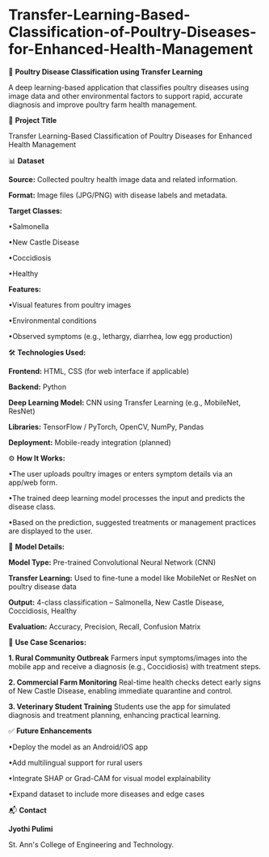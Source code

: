 # Transfer-Learning-Based-Classification-of-Poultry-Diseases-for-Enhanced-Health-Management

🐔 **Poultry Disease Classification using Transfer Learning**

A deep learning-based application that classifies poultry diseases using image data and other environmental factors to support rapid, accurate diagnosis and improve poultry farm health management.

📌 **Project Title**

Transfer Learning-Based Classification of Poultry Diseases for Enhanced Health Management

📊 **Dataset**

**Source:** Collected poultry health image data and related information.

**Format:** Image files (JPG/PNG) with disease labels and metadata.

**Target Classes:**

•Salmonella

•New Castle Disease

•Coccidiosis

•Healthy

**Features:**

•Visual features from poultry images

•Environmental conditions

•Observed symptoms (e.g., lethargy, diarrhea, low egg production)

🛠️ **Technologies Used:**

**Frontend:** HTML, CSS (for web interface if applicable)

**Backend:** Python

**Deep Learning Model:** CNN using Transfer Learning (e.g., MobileNet, ResNet)

**Libraries:** TensorFlow / PyTorch, OpenCV, NumPy, Pandas

**Deployment:** Mobile-ready integration (planned)


⚙️ **How It Works:**

•The user uploads poultry images or enters symptom details via an app/web form.

•The trained deep learning model processes the input and predicts the disease class.

•Based on the prediction, suggested treatments or management practices are displayed to the user.


🧠 **Model Details:**

**Model Type:** Pre-trained Convolutional Neural Network (CNN)

**Transfer Learning:** Used to fine-tune a model like MobileNet or ResNet on poultry disease data

**Output:** 4-class classification – Salmonella, New Castle Disease, Coccidiosis, Healthy

**Evaluation:** Accuracy, Precision, Recall, Confusion Matrix


📱 **Use Case Scenarios:**

**1. Rural Community Outbreak**
Farmers input symptoms/images into the mobile app and receive a diagnosis (e.g., Coccidiosis) with treatment steps.

**2. Commercial Farm Monitoring**
Real-time health checks detect early signs of New Castle Disease, enabling immediate quarantine and control.

**3. Veterinary Student Training**
Students use the app for simulated diagnosis and treatment planning, enhancing practical learning.


✅ **Future Enhancements**

•Deploy the model as an Android/iOS app

•Add multilingual support for rural users

•Integrate SHAP or Grad-CAM for visual model explainability

•Expand dataset to include more diseases and edge cases

📬 **Contact**

**Jyothi Pulimi**

St. Ann's College of Engineering and Technology.
